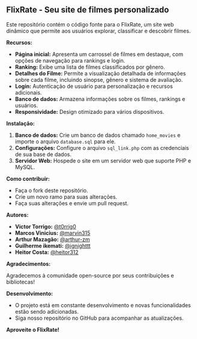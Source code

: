 ## FlixRate - Seu site de filmes personalizado

Este repositório contém o código fonte para o FlixRate, um site web dinâmico que permite aos usuários explorar, classificar e descobrir filmes. 

**Recursos:**

* **Página inicial:** Apresenta um carrossel de filmes em destaque, com opções de navegação para rankings e login.
* **Ranking:**  Exibe uma lista de filmes classificados por gênero.
* **Detalhes do Filme:** Permite a visualização detalhada de informações sobre cada filme, incluindo sinopse, gênero e sistema de avaliação.
* **Login:** Autenticação de usuário para personalização e recursos adicionais.
* **Banco de dados:**  Armazena informações sobre os filmes, rankings e usuários.
* **Responsividade:** Design otimizado para vários dispositivos.

**Instalação:**

1. **Banco de dados:** Crie um banco de dados chamado `home_movies` e importe o arquivo `database.sql` para ele.
2. **Configurações:** Configure o arquivo `sql_link.php` com as credenciais de sua base de dados.
3. **Servidor Web:** Hospede o site em um servidor web que suporte PHP e MySQL.

**Como contribuir:**

* Faça o fork deste repositório.
* Crie um novo ramo para suas alterações.
* Faça suas alterações e envie um pull request.

**Autores:**

* **Victor Torrigo:** [@t0rrig0](https://github.com/t0rrig0)
* **Marcos Vinicius:** [@marvin315](https://github.com/marvin315)
* **Arthur Mazagão:** [@arthur-zm](https://github.com/arthur-zm)
* **Guilherme ikemati:** [@ignighttt](https://github.com/ignighttt)
* **Heitor Costa:** [@heitor312](https://github.com/heitor312)

**Agradecimentos:**

Agradecemos à comunidade open-source por seus contribuições e bibliotecas!

**Desenvolvimento:**

* O projeto está em constante desenvolvimento e novas funcionalidades estão sendo adicionadas.
* Siga nosso repositório no GitHub para acompanhar as atualizações.

**Aproveite o FlixRate!**
